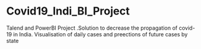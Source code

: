 # Covid19_Indi_BI_Project
Talend and PowerBI Project .Solution to decrease the propagation of covid-19 in India. Visualisation of daily cases and preections of future cases by state 
